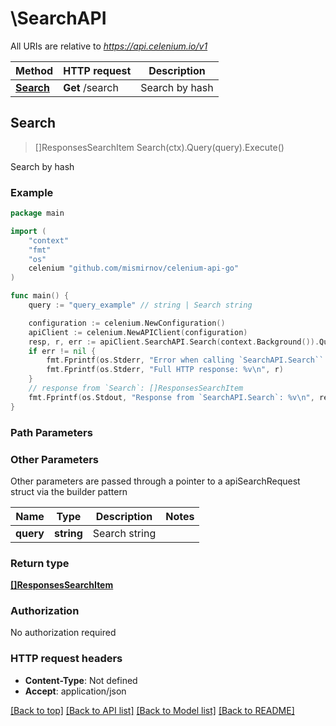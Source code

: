 # \SearchAPI

All URIs are relative to *https://api.celenium.io/v1*

Method | HTTP request | Description
------------- | ------------- | -------------
[**Search**](SearchAPI.md#Search) | **Get** /search | Search by hash



## Search

> []ResponsesSearchItem Search(ctx).Query(query).Execute()

Search by hash



### Example

```go
package main

import (
	"context"
	"fmt"
	"os"
	celenium "github.com/mismirnov/celenium-api-go"
)

func main() {
	query := "query_example" // string | Search string

	configuration := celenium.NewConfiguration()
	apiClient := celenium.NewAPIClient(configuration)
	resp, r, err := apiClient.SearchAPI.Search(context.Background()).Query(query).Execute()
	if err != nil {
		fmt.Fprintf(os.Stderr, "Error when calling `SearchAPI.Search``: %v\n", err)
		fmt.Fprintf(os.Stderr, "Full HTTP response: %v\n", r)
	}
	// response from `Search`: []ResponsesSearchItem
	fmt.Fprintf(os.Stdout, "Response from `SearchAPI.Search`: %v\n", resp)
}
```

### Path Parameters



### Other Parameters

Other parameters are passed through a pointer to a apiSearchRequest struct via the builder pattern


Name | Type | Description  | Notes
------------- | ------------- | ------------- | -------------
 **query** | **string** | Search string | 

### Return type

[**[]ResponsesSearchItem**](ResponsesSearchItem.md)

### Authorization

No authorization required

### HTTP request headers

- **Content-Type**: Not defined
- **Accept**: application/json

[[Back to top]](#) [[Back to API list]](../README.md#documentation-for-api-endpoints)
[[Back to Model list]](../README.md#documentation-for-models)
[[Back to README]](../README.md)

